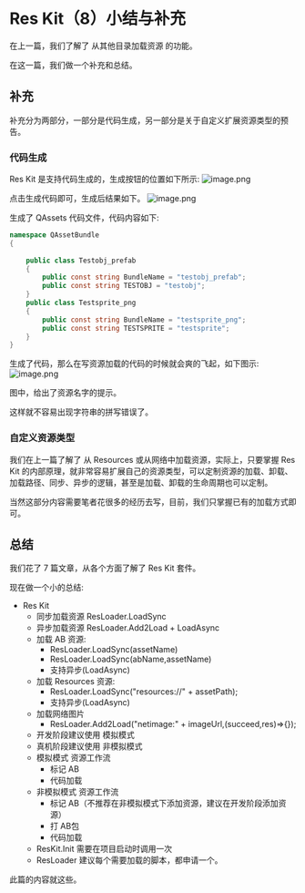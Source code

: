 # Res Kit（8）小结与补充
在上一篇，我们了解了 从其他目录加载资源 的功能。

在这一篇，我们做一个补充和总结。

## 补充
补充分为两部分，一部分是代码生成，另一部分是关于自定义扩展资源类型的预告。

### 代码生成
Res Kit 是支持代码生成的，生成按钮的位置如下所示:
![image.png](http://file.liangxiegame.com/7a76c4e3-1baa-4366-9c8f-3335e311e499.png)

点击生成代码即可，生成后结果如下。
![image.png](http://file.liangxiegame.com/0ea13581-4960-4bc8-bbf1-b49a03455271.png)

生成了 QAssets 代码文件，代码内容如下:
``` csharp
namespace QAssetBundle
{
    
    public class Testobj_prefab
    {
        public const string BundleName = "testobj_prefab";
        public const string TESTOBJ = "testobj";
    }
    public class Testsprite_png
    {
        public const string BundleName = "testsprite_png";
        public const string TESTSPRITE = "testsprite";
    }
}

```

生成了代码，那么在写资源加载的代码的时候就会爽的飞起，如下图示:
![image.png](http://file.liangxiegame.com/7b8ae854-aafe-49d8-9318-5f7d1190c8cc.png)

图中，给出了资源名字的提示。

这样就不容易出现字符串的拼写错误了。


### 自定义资源类型
我们在上一篇了解了 从 Resources 或从网络中加载资源，实际上，只要掌握 Res Kit 的内部原理，就非常容易扩展自己的资源类型，可以定制资源的加载、卸载、加载路径、同步、异步的逻辑，甚至是加载、卸载的生命周期也可以定制。

当然这部分内容需要笔者花很多的经历去写，目前，我们只掌握已有的加载方式即可。

## 总结
我们花了 7 篇文章，从各个方面了解了 Res Kit 套件。

现在做一个小的总结:
* Res Kit
    * 同步加载资源 ResLoader.LoadSync
    * 异步加载资源 ResLoader.Add2Load + LoadAsync
    * 加载 AB 资源:
        * ResLoader.LoadSync(assetName)
        * ResLoader.LoadSync(abName,assetName)
        * 支持异步(LoadAsync)
    * 加载 Resources 资源:
        * ResLoader.LoadSync("resources://" + assetPath);
        * 支持异步(LoadAsync)
    * 加载网络图片
        * ResLoader.Add2Load("netimage:" + imageUrl,(succeed,res)=>{});
    * 开发阶段建议使用 模拟模式
    * 真机阶段建议使用 非模拟模式
    * 模拟模式 资源工作流
        * 标记 AB
        * 代码加载
    * 非模拟模式 资源工作流
        * 标记 AB（不推荐在非模拟模式下添加资源，建议在开发阶段添加资源）
        * 打 AB包
        * 代码加载
    * ResKit.Init 需要在项目启动时调用一次
    * ResLoader 建议每个需要加载的脚本，都申请一个。

此篇的内容就这些。
   